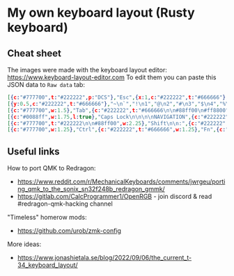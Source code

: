# My own keyboard layout (Rusty keyboard)

## Cheat sheet 

The images were made with the keyboard layout editor: https://www.keyboard-layout-editor.com
To edit them you can paste this JSON data to `Raw data` tab:

``` json
[{c:"#777700",t:"#222222",p:"DCS"},"Esc",{x:1,c:"#222222",t:"#666666"},"F1","F2","F3","F4",{t:"#222222"},"F5",{x:2.25,c:"#666666"},"Esc",{x:1,c:"#222222",t:"#666666"},"F1","F2","F3","F4",{x:0.5,c:"#666666",t:"#222222"},"F5","F6","F7","F8",{x:0.5,c:"#222222",t:"#666666"},"F9","F10","F11","F12",{x:0.25,c:"#666666",t:"#222222"},"PrtSc","Scroll Lock","Pause\nBreak"],
[{y:0.5,c:"#222222",t:"#666666"},"~\n`","!\n1","@\n2","#\n3","$\n4","%\n5","^\n6",{x:2.25},"~\n`","&\n7","*\n8","(\n9",")\n0","_\n-","+\n=",{c:"#777700",t:"#222222"},"Backspace","Backspace",{c:"#222222",t:"#666666"},"(\n9",")\n0","_\n-","+\n=",{c:"#666666",t:"#222222",w:2},"Backspace",{x:0.25},"Insert","Home","PgUp",{x:0.25},"Num Lock","/","*","-"],
[{c:"#777700",w:1.5},"Tab",{c:"#222222",t:"#666666\n\n#88ff00\n#ff8800"},"Q\n\n`\n~",{t:"#666666\n\n#88ff00"},"W\n\n<",{t:"#666666\n\n#88ff00\n#ff8800"},"E\n\n>\nĘ",{t:"#666666\n\n#88ff00"},"R\n\n\"",{t:"#666666\n\n#88ff00\n#ff8800"},"T\n\n@\n$",{x:2.75,c:"#777700",t:"#222222",w:1.5},"Tab",{c:"#222222",t:"#666666\n#0088ff\n#88ff00\n#ff8800"},"Y\nPgUp\n&\n}",{t:"#666666\n#0088ff\n\n#ff8800"},"U\nHome\n7\n)","I\n↑\n8\n]","O\nEnd\n9\nÓ",{t:"#666666\n#0088ff\n#88ff00\n#ff8800"},"P\nDelete\n%\n>",{t:"#666666"},"{\n[","}\n]","|\n\\","O","P","{\n[","}\n]",{c:"#666666",t:"#222222",w:1.5},"|\n\\",{x:0.25},"Delete","End","PgDn",{x:0.25,c:"#222222",t:"#666666"},"7\nHome","8\n↑","9\nPgUp",{c:"#666666",t:"#222222",h:2},"+"],
[{c:"#0088ff",w:1.75,l:true},"Caps Lock\n\n\n\nNAVIGATION",{c:"#222222",t:"#666666\n\n#88ff00\n#ff8800"},"A\n\n!\nĄ",{t:"#666666\n#0088ff\n#88ff00\n#ff8800\n\n\n\n\n\n#00ff80"},"S\nAlt\n-\nŚ\n\n\n\n\n\nAlt",{t:"#666666\n#0088ff\n#88ff00\n\n\n\n\n\n\n#00ff80"},"D\nShift\n+\n\n\n\n\n\n\nShift",{n:true},"F\nCtrl\n=\n\n\n\n\n\n\nCtrl",{t:"#666666\n\n#88ff00\n\n\n\n\n\n\n#00ff80"},"G\n\n#\n\n\n\n\n\n\nWin",{x:2.5,c:"#777700",t:"#222222",w:1.75,l:true},"Enter",{c:"#222222",t:"#666666\n#0088ff\n#88ff00\n#ff8800"},"H\nPgDn\n|\n{","J\n←\n4\n(","K\n↓\n5\n[","L\n→\n6\nŁ",{n:true},"; :\nBackspace\n?\n<",{t:"#666666"},"\"\n'",{c:"#777700",t:"#222222"},"Enter",{n:true},"Enter",{c:"#222222",t:"#666666"},"L",":\n;","\"\n'",{c:"#666666",t:"#222222",w:2.25},"Enter",{x:3.5,c:"#222222",t:"#666666"},"4\n←","5","6\n→"],
[{c:"#777700",t:"#222222\n\n#88ff00",w:2.25},"Shift\n\n:",{c:"#222222",t:"#666666\n#0088ff\n#88ff00\n#ff8800\n\n\n#0088ff"},"Z\nUndo\n^\nŻ\n\n\nRedo",{t:"#666666\n#0088ff\n#88ff00\n#ff8800"},"X\nCut\n/\nŹ","C\nCopy\n*\nĆ",{t:"#666666\n#0088ff\n#88ff00"},"V\nPaste\n\\",{t:"#666666\n\n#88ff00"},"B\n\n'",{x:2,c:"#777700",t:"#222222",w:2.25},"Shift",{c:"#222222",t:"#666666\n\n#88ff00\n#ff8800"},"N\n\n0\nŃ",{t:"#666666\n\n#88ff00"},"M\n\n1","<\n,\n2",">\n.\n3","?\n/\n.",{c:"#777700",t:"#222222"},"Shift","Shift",{c:"#222222",t:"#666666"},"<\n,",">\n.","?\n/",{c:"#666666",t:"#222222",w:2.75},"Shift",{x:1.25},"↑",{x:1.25,c:"#222222",t:"#666666"},"1\nEnd","2\n↓","3\nPgDn",{c:"#666666",t:"#222222",h:2},"Enter"],
[{c:"#777700",w:1.25},"Ctrl",{c:"#222222",t:"#666666",w:1.25},"Fn",{c:"#777700",t:"#222222",w:1.25},"LAlt","Ctrl",{c:"#88ff00"},"\n\n\nALT\nNUM",{c:"#00ff80",t:"#002040",p:"DCS SPACE",w:2.25},"\n\n\nCTRL\nMODIFIERS",{x:1.25,c:"#777700",t:"#222222",p:"DCS",w:1.25},"Delete",{t:"#222222\n\n\n#ff8800",w:1.25},"Backspace",{w:1.25},"Space\n\n\n_",{c:"#ff8800",t:"#222222",p:"DCS SPACE",w:6.25},"RAlt",{c:"#666666",p:"DCS",w:1.25},"Alt",{w:1.25},"Win",{w:1.25},"Menu",{w:1.25},"Ctrl",{x:0.25},"←","↓","→",{x:0.25,c:"#222222",t:"#666666",w:2},"0\nIns",".\nDel"]
```

## Useful links

How to port QMK to Redragon:
- https://www.reddit.com/r/MechanicalKeyboards/comments/jwrgeu/porting_qmk_to_the_sonix_sn32f248b_redragon_gmmk/
- https://gitlab.com/CalcProgrammer1/OpenRGB - join discord & read #redragon-qmk-hacking channel

"Timeless" homerow mods:
- https://github.com/urob/zmk-config

More ideas:
- https://www.jonashietala.se/blog/2022/09/06/the_current_t-34_keyboard_layout/
